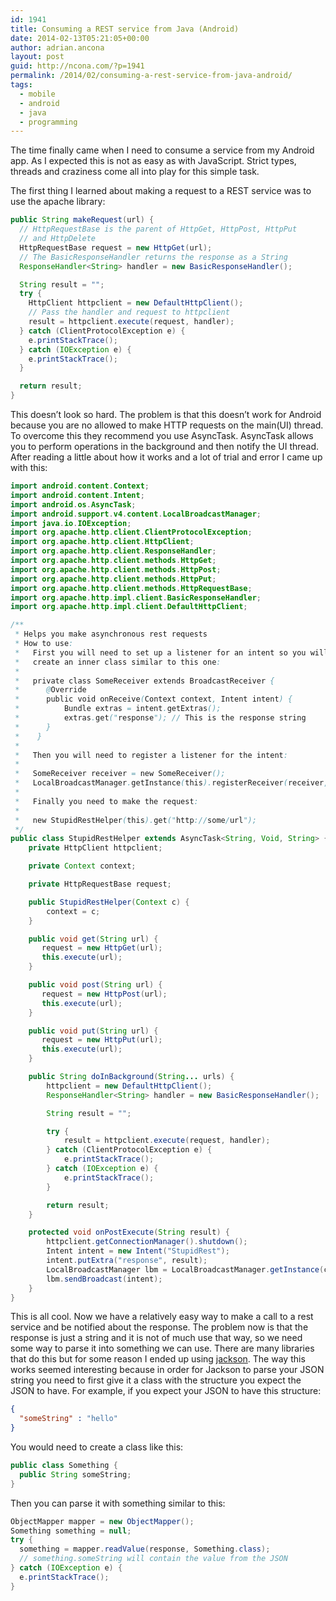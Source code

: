 ```yaml
---
id: 1941
title: Consuming a REST service from Java (Android)
date: 2014-02-13T05:21:05+00:00
author: adrian.ancona
layout: post
guid: http://ncona.com/?p=1941
permalink: /2014/02/consuming-a-rest-service-from-java-android/
tags:
  - mobile
  - android
  - java
  - programming
---
```

The time finally came when I need to consume a service from my Android app. As I expected this is not as easy as with JavaScript. Strict types, threads and craziness come all into play for this simple task.

The first thing I learned about making a request to a REST service was to use the apache library:

```java
public String makeRequest(url) {
  // HttpRequestBase is the parent of HttpGet, HttpPost, HttpPut
  // and HttpDelete
  HttpRequestBase request = new HttpGet(url);
  // The BasicResponseHandler returns the response as a String
  ResponseHandler<String> handler = new BasicResponseHandler();

  String result = "";
  try {
    HttpClient httpclient = new DefaultHttpClient();
    // Pass the handler and request to httpclient
    result = httpclient.execute(request, handler);
  } catch (ClientProtocolException e) {
    e.printStackTrace();
  } catch (IOException e) {
    e.printStackTrace();
  }

  return result;
}
```

<!--more-->

This doesn&#8217;t look so hard. The problem is that this doesn&#8217;t work for Android because you are no allowed to make HTTP requests on the main(UI) thread. To overcome this they recommend you use AsyncTask. AsyncTask allows you to perform operations in the background and then notify the UI thread. After reading a little about how it works and a lot of trial and error I came up with this:

```java
import android.content.Context;
import android.content.Intent;
import android.os.AsyncTask;
import android.support.v4.content.LocalBroadcastManager;
import java.io.IOException;
import org.apache.http.client.ClientProtocolException;
import org.apache.http.client.HttpClient;
import org.apache.http.client.ResponseHandler;
import org.apache.http.client.methods.HttpGet;
import org.apache.http.client.methods.HttpPost;
import org.apache.http.client.methods.HttpPut;
import org.apache.http.client.methods.HttpRequestBase;
import org.apache.http.impl.client.BasicResponseHandler;
import org.apache.http.impl.client.DefaultHttpClient;

/**
 * Helps you make asynchronous rest requests
 * How to use:
 *   First you will need to set up a listener for an intent so you will need to
 *   create an inner class similar to this one:
 *
 *   private class SomeReceiver extends BroadcastReceiver {
 *      @Override
 *      public void onReceive(Context context, Intent intent) {
 *          Bundle extras = intent.getExtras();
 *          extras.get("response"); // This is the response string
 *      }
 *    }
 *
 *   Then you will need to register a listener for the intent:
 *
 *   SomeReceiver receiver = new SomeReceiver();
 *   LocalBroadcastManager.getInstance(this).registerReceiver(receiver, new IntentFilter("StupidRest"));
 *
 *   Finally you need to make the request:
 *
 *   new StupidRestHelper(this).get("http://some/url");
 */
public class StupidRestHelper extends AsyncTask<String, Void, String> {
    private HttpClient httpclient;

    private Context context;

    private HttpRequestBase request;

    public StupidRestHelper(Context c) {
        context = c;
    }

    public void get(String url) {
       request = new HttpGet(url);
       this.execute(url);
    }

    public void post(String url) {
       request = new HttpPost(url);
       this.execute(url);
    }

    public void put(String url) {
       request = new HttpPut(url);
       this.execute(url);
    }

    public String doInBackground(String... urls) {
        httpclient = new DefaultHttpClient();
        ResponseHandler<String> handler = new BasicResponseHandler();

        String result = "";

        try {
            result = httpclient.execute(request, handler);
        } catch (ClientProtocolException e) {
            e.printStackTrace();
        } catch (IOException e) {
            e.printStackTrace();
        }

        return result;
    }

    protected void onPostExecute(String result) {
        httpclient.getConnectionManager().shutdown();
        Intent intent = new Intent("StupidRest");
        intent.putExtra("response", result);
        LocalBroadcastManager lbm = LocalBroadcastManager.getInstance(context);
        lbm.sendBroadcast(intent);
    }
}
```

This is all cool. Now we have a relatively easy way to make a call to a rest service and be notified about the response. The problem now is that the response is just a string and it is not of much use that way, so we need some way to parse it into something we can use. There are many libraries that do this but for some reason I ended up using [jackson](http://jackson.codehaus.org/ "Jackson JSON procesor"). The way this works seemed interesting because in order for Jackson to parse your JSON string you need to first give it a class with the structure you expect the JSON to have. For example, if you expect your JSON to have this structure:

```json
{
  "someString" : "hello"
}
```

You would need to create a class like this:

```java
public class Something {
  public String someString;
}
```

Then you can parse it with something similar to this:

```java
ObjectMapper mapper = new ObjectMapper();
Something something = null;
try {
  something = mapper.readValue(response, Something.class);
  // something.someString will contain the value from the JSON
} catch (IOException e) {
  e.printStackTrace();
}
```
